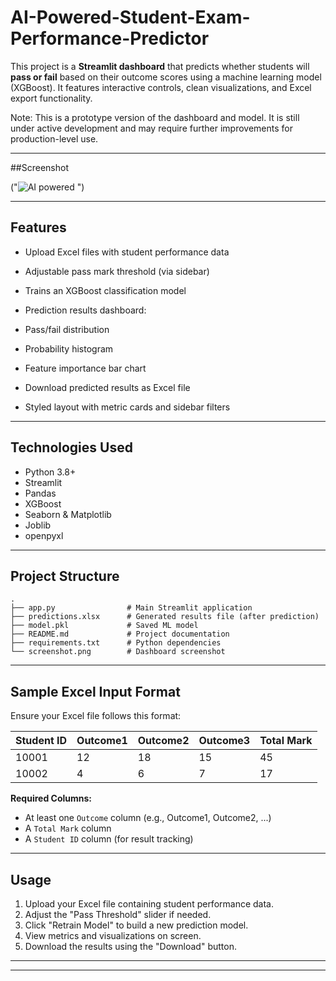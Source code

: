 # AI-Powered-Student-Exam-Performance-Predictor


This project is a **Streamlit dashboard** that predicts whether students will **pass or fail** based on their outcome scores using a machine learning model (XGBoost). It features interactive controls, clean visualizations, and Excel export functionality.

Note: This is a prototype version of the dashboard and model. It is still under active development and may require further improvements for production-level use.


---

##Screenshot

("![AI powered](https://github.com/user-attachments/assets/e7c4e5a7-f71a-4df2-b485-5827930e1a07)
")

---

## Features

* Upload Excel files with student performance data
*  Adjustable pass mark threshold (via sidebar)
*  Trains an XGBoost classification model
*  Prediction results dashboard:

  * Pass/fail distribution
  * Probability histogram
  * Feature importance bar chart
*  Download predicted results as Excel file
*  Styled layout with metric cards and sidebar filters

---

##  Technologies Used

* Python 3.8+
* Streamlit
* Pandas
* XGBoost
* Seaborn & Matplotlib
* Joblib
* openpyxl

---

##  Project Structure

```
.
├── app.py                # Main Streamlit application
├── predictions.xlsx      # Generated results file (after prediction)
├── model.pkl             # Saved ML model
├── README.md             # Project documentation
├── requirements.txt      # Python dependencies
└── screenshot.png        # Dashboard screenshot
```

---

## Sample Excel Input Format

Ensure your Excel file follows this format:

| Student ID | Outcome1 | Outcome2 | Outcome3 | Total Mark |
| ---------- | -------- | -------- | -------- | ---------- |
| 10001      | 12       | 18       | 15       | 45         |
| 10002      | 4        | 6        | 7        | 17         |

**Required Columns:**

* At least one `Outcome` column (e.g., Outcome1, Outcome2, ...)
* A `Total Mark` column
* A `Student ID` column (for result tracking)

---


## Usage

1. Upload your Excel file containing student performance data.
2. Adjust the "Pass Threshold" slider if needed.
3. Click "Retrain Model" to build a new prediction model.
4. View metrics and visualizations on screen.
5. Download the results using the "Download" button.

---
---
